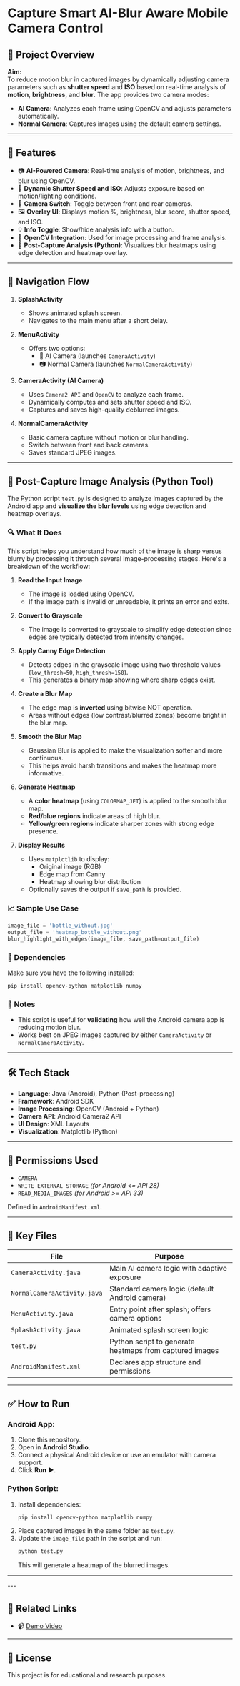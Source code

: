 # Capture Smart AI-Blur Aware Mobile Camera Control

## 📱 Project Overview

**Aim:**  
To reduce motion blur in captured images by dynamically adjusting camera parameters such as **shutter speed** and **ISO** based on real-time analysis of **motion**, **brightness**, and **blur**. The app provides two camera modes:
- **AI Camera**: Analyzes each frame using OpenCV and adjusts parameters automatically.
- **Normal Camera**: Captures images using the default camera settings.

---

## 🚀 Features

- 📷 **AI-Powered Camera**: Real-time analysis of motion, brightness, and blur using OpenCV.
- 🔧 **Dynamic Shutter Speed and ISO**: Adjusts exposure based on motion/lighting conditions.
- 🔄 **Camera Switch**: Toggle between front and rear cameras.
- 🖼️ **Overlay UI**: Displays motion %, brightness, blur score, shutter speed, and ISO.
- 💡 **Info Toggle**: Show/hide analysis info with a button.
- 🧠 **OpenCV Integration**: Used for image processing and frame analysis.
- 🧪 **Post-Capture Analysis (Python)**: Visualizes blur heatmaps using edge detection and heatmap overlay.

---

## 🧭 Navigation Flow

1. **SplashActivity**  
   - Shows animated splash screen.
   - Navigates to the main menu after a short delay.

2. **MenuActivity**  
   - Offers two options:  
     - 📱 AI Camera (launches `CameraActivity`)  
     - 📷 Normal Camera (launches `NormalCameraActivity`)

3. **CameraActivity (AI Camera)**  
   - Uses `Camera2 API` and `OpenCV` to analyze each frame.
   - Dynamically computes and sets shutter speed and ISO.
   - Captures and saves high-quality deblurred images.

4. **NormalCameraActivity**  
   - Basic camera capture without motion or blur handling.
   - Switch between front and back cameras.
   - Saves standard JPEG images.

---

## 🧪 Post-Capture Image Analysis (Python Tool)

The Python script `test.py` is designed to analyze images captured by the Android app and **visualize the blur levels** using edge detection and heatmap overlays.

### 🔍 What It Does

This script helps you understand how much of the image is sharp versus blurry by processing it through several image-processing stages. Here's a breakdown of the workflow:

1. **Read the Input Image**  
   - The image is loaded using OpenCV.
   - If the image path is invalid or unreadable, it prints an error and exits.

2. **Convert to Grayscale**  
   - The image is converted to grayscale to simplify edge detection since edges are typically detected from intensity changes.

3. **Apply Canny Edge Detection**  
   - Detects edges in the grayscale image using two threshold values (`low_thresh=50`, `high_thresh=150`).
   - This generates a binary map showing where sharp edges exist.

4. **Create a Blur Map**  
   - The edge map is **inverted** using bitwise NOT operation.
   - Areas without edges (low contrast/blurred zones) become bright in the blur map.

5. **Smooth the Blur Map**  
   - Gaussian Blur is applied to make the visualization softer and more continuous.
   - This helps avoid harsh transitions and makes the heatmap more informative.

6. **Generate Heatmap**  
   - A **color heatmap** (using `COLORMAP_JET`) is applied to the smooth blur map.
   - **Red/blue regions** indicate areas of high blur.
   - **Yellow/green regions** indicate sharper zones with strong edge presence.

7. **Display Results**  
   - Uses `matplotlib` to display:
     - Original image (RGB)
     - Edge map from Canny
     - Heatmap showing blur distribution
   - Optionally saves the output if `save_path` is provided.

### 📈 Sample Use Case

```python
image_file = 'bottle_without.jpg'
output_file = 'heatmap_bottle_without.png'
blur_highlight_with_edges(image_file, save_path=output_file)
```

### 🔧 Dependencies

Make sure you have the following installed:

```bash
pip install opencv-python matplotlib numpy
```

### 📌 Notes
- This script is useful for **validating** how well the Android camera app is reducing motion blur.
- Works best on JPEG images captured by either `CameraActivity` or `NormalCameraActivity`.

---

## 🛠️ Tech Stack

- **Language**: Java (Android), Python (Post-processing)
- **Framework**: Android SDK
- **Image Processing**: OpenCV (Android + Python)
- **Camera API**: Android Camera2 API
- **UI Design**: XML Layouts
- **Visualization**: Matplotlib (Python)

---

## 🔧 Permissions Used

- `CAMERA`
- `WRITE_EXTERNAL_STORAGE` *(for Android <= API 28)*
- `READ_MEDIA_IMAGES` *(for Android >= API 33)*

Defined in `AndroidManifest.xml`.

---

## 📂 Key Files

| File                    | Purpose                                          |
|-------------------------|--------------------------------------------------|
| `CameraActivity.java`   | Main AI camera logic with adaptive exposure      |
| `NormalCameraActivity.java` | Standard camera logic (default Android camera) |
| `MenuActivity.java`     | Entry point after splash; offers camera options  |
| `SplashActivity.java`   | Animated splash screen logic                     |
| `test.py`               | Python script to generate heatmaps from captured images |
| `AndroidManifest.xml`   | Declares app structure and permissions           |

---

## ✅ How to Run

### Android App:
1. Clone this repository.
2. Open in **Android Studio**.
3. Connect a physical Android device or use an emulator with camera support.
4. Click **Run** ▶️.

### Python Script:
1. Install dependencies:
   ```bash
   pip install opencv-python matplotlib numpy
   ```
2. Place captured images in the same folder as `test.py`.
3. Update the `image_file` path in the script and run:
   ```bash
   python test.py
   ```
   This will generate a heatmap of the blurred images.

---

\---

## 🔗 Related Links

- 📹 [Demo Video](https://drive.google.com/file/d/1G_zM2yH7P6x8jg_o3eoyYWtuTgnO0eT2/view?usp=drivesdk)  

---


## 📃 License

This project is for educational and research purposes.
